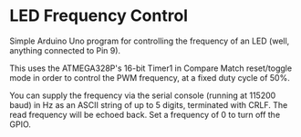 # LED Frequency Control

Simple Arduino Uno program for controlling the frequency of an LED (well,
anything connected to Pin 9).

This uses the ATMEGA328P's 16-bit Timer1 in Compare Match reset/toggle mode in
order to control the PWM frequency, at a fixed duty cycle of 50%.

You can supply the frequency via the serial console (running at 115200 baud) in
Hz as an ASCII string of up to 5 digits, terminated with CRLF. The read
frequency will be echoed back. Set a frequency of 0 to turn off the GPIO.
